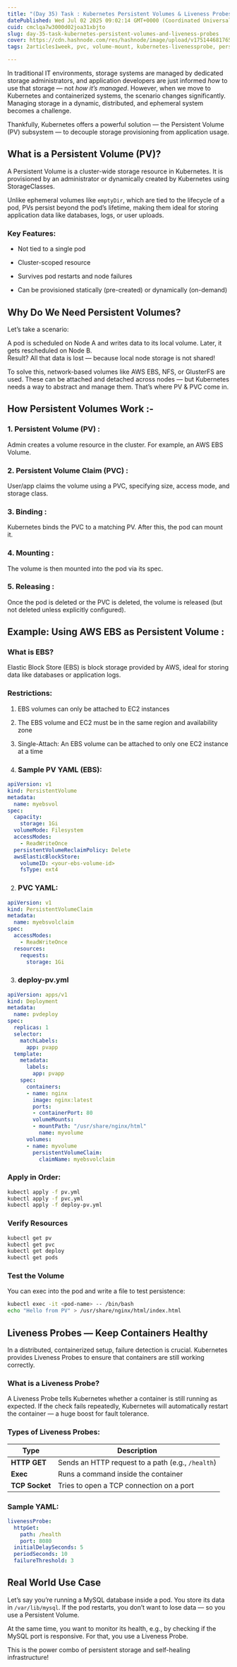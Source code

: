 ```yaml
---
title: "(Day 35) Task : Kubernetes Persistent Volumes & Liveness Probes"
datePublished: Wed Jul 02 2025 09:02:14 GMT+0000 (Coordinated Universal Time)
cuid: cmclqa7w3000d02joa31xbjto
slug: day-35-task-kubernetes-persistent-volumes-and-liveness-probes
cover: https://cdn.hashnode.com/res/hashnode/image/upload/v1751446817656/bca03ed7-3026-40a9-8cc5-5c206641c672.png
tags: 2articles1week, pvc, volume-mount, kubernetes-livenessprobe, persistent-volume-claim, persistentvolumes

---
```


In traditional IT environments, storage systems are managed by dedicated storage administrators, and application developers are just informed *how* to use that storage — not *how it’s managed*. However, when we move to Kubernetes and containerized systems, the scenario changes significantly. Managing storage in a dynamic, distributed, and ephemeral system becomes a challenge.

Thankfully, Kubernetes offers a powerful solution — the Persistent Volume (PV) subsystem — to decouple storage provisioning from application usage.

## What is a Persistent Volume (PV)?

A Persistent Volume is a cluster-wide storage resource in Kubernetes. It is provisioned by an administrator or dynamically created by Kubernetes using StorageClasses.

Unlike ephemeral volumes like `emptyDir`, which are tied to the lifecycle of a pod, PVs persist beyond the pod’s lifetime, making them ideal for storing application data like databases, logs, or user uploads.

### Key Features:

* Not tied to a single pod
    
* Cluster-scoped resource
    
* Survives pod restarts and node failures
    
* Can be provisioned statically (pre-created) or dynamically (on-demand)
    

## Why Do We Need Persistent Volumes?

Let’s take a scenario:

A pod is scheduled on Node A and writes data to its local volume. Later, it gets rescheduled on Node B.  
Result? All that data is lost — because local node storage is not shared!

To solve this, network-based volumes like AWS EBS, NFS, or GlusterFS are used. These can be attached and detached across nodes — but Kubernetes needs a way to abstract and manage them. That’s where PV & PVC come in.

## How Persistent Volumes Work :-

### 1\. **Persistent Volume (PV) :**

Admin creates a volume resource in the cluster. For example, an AWS EBS Volume.

### 2\. **Persistent Volume Claim (PVC) :**

User/app claims the volume using a PVC, specifying size, access mode, and storage class.

### 3\. **Binding :**

Kubernetes binds the PVC to a matching PV. After this, the pod can mount it.

### 4\. **Mounting :**

The volume is then mounted into the pod via its spec.

### 5\. **Releasing :**

Once the pod is deleted or the PVC is deleted, the volume is released (but not deleted unless explicitly configured).

## Example: Using AWS EBS as Persistent Volume :

### What is EBS?

Elastic Block Store (EBS) is block storage provided by AWS, ideal for storing data like databases or application logs.

### Restrictions:

1. EBS volumes can only be attached to EC2 instances
    
2. The EBS volume and EC2 must be in the same region and availability zone
    
3. Single-Attach: An EBS volume can be attached to only one EC2 instance at a time
    

1. ### Sample PV YAML (EBS):
    

```yaml
apiVersion: v1
kind: PersistentVolume
metadata:
  name: myebsvol
spec:
  capacity:
    storage: 1Gi
  volumeMode: Filesystem
  accessModes:
    - ReadWriteOnce
  persistentVolumeReclaimPolicy: Delete
  awsElasticBlockStore:
    volumeID: <your-ebs-volume-id>
    fsType: ext4
```

2. ### PVC YAML:
    

```yaml
apiVersion: v1
kind: PersistentVolumeClaim
metadata:
  name: myebsvolclaim
spec:
  accessModes:
    - ReadWriteOnce
  resources:
    requests:
      storage: 1Gi
```

3. ### deploy-pv.yml
    

```yaml
apiVersion: apps/v1
kind: Deployment
metadata:
  name: pvdeploy
spec:
  replicas: 1
  selector:
    matchLabels:
      app: pvapp
  template:
    metadata:
      labels:
        app: pvapp
    spec:
      containers:
      - name: nginx
        image: nginx:latest
        ports:
        - containerPort: 80
        volumeMounts:
        - mountPath: "/usr/share/nginx/html"
          name: myvolume
      volumes:
      - name: myvolume
        persistentVolumeClaim:
          claimName: myebsvolclaim
```

### Apply in Order:

```bash
kubectl apply -f pv.yml
kubectl apply -f pvc.yml
kubectl apply -f deploy-pv.yml
```

### Verify Resources

```bash
kubectl get pv
kubectl get pvc
kubectl get deploy
kubectl get pods
```

### Test the Volume

You can exec into the pod and write a file to test persistence:

```bash
kubectl exec -it <pod-name> -- /bin/bash
echo "Hello from PV" > /usr/share/nginx/html/index.html
```

## Liveness Probes — Keep Containers Healthy

In a distributed, containerized setup, failure detection is crucial. Kubernetes provides Liveness Probes to ensure that containers are still working correctly.

### What is a Liveness Probe?

A Liveness Probe tells Kubernetes whether a container is still running as expected. If the check fails repeatedly, Kubernetes will automatically restart the container — a huge boost for fault tolerance.

### Types of Liveness Probes:

| Type | Description |
| --- | --- |
| **HTTP GET** | Sends an HTTP request to a path (e.g., `/health`) |
| **Exec** | Runs a command inside the container |
| **TCP Socket** | Tries to open a TCP connection on a port |

### Sample YAML:

```yaml
livenessProbe:
  httpGet:
    path: /health
    port: 8080
  initialDelaySeconds: 5
  periodSeconds: 10
  failureThreshold: 3
```

## Real World Use Case

Let’s say you’re running a MySQL database inside a pod. You store its data in `/var/lib/mysql`. If the pod restarts, you don’t want to lose data — so you use a Persistent Volume.

At the same time, you want to monitor its health, e.g., by checking if the MySQL port is responsive. For that, you use a Liveness Probe.

This is the power combo of persistent storage and self-healing infrastructure!